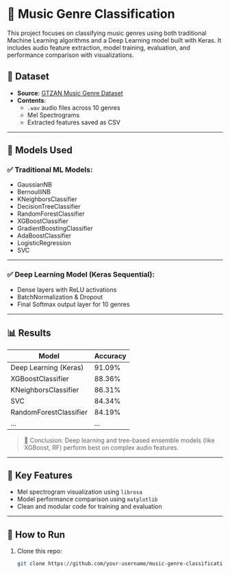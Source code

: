 # 🎵 Music Genre Classification

This project focuses on classifying music genres using both traditional Machine Learning algorithms and a Deep Learning model built with Keras. It includes audio feature extraction, model training, evaluation, and performance comparison with visualizations.

## 📁 Dataset

- **Source**: [GTZAN Music Genre Dataset](https://www.kaggle.com/datasets/andradaolteanu/gtzan-dataset-music-genre-classification)
- **Contents**:
  - `.wav` audio files across 10 genres
  - Mel Spectrograms
  - Extracted features saved as CSV
---
## 🧠 Models Used

### ✅ Traditional ML Models:
- GaussianNB
- BernoulliNB
- KNeighborsClassifier
- DecisionTreeClassifier
- RandomForestClassifier
- XGBoostClassifier
- GradientBoostingClassifier
- AdaBoostClassifier
- LogisticRegression
- SVC
---
### ✅ Deep Learning Model (Keras Sequential):
- Dense layers with ReLU activations
- BatchNormalization & Dropout
- Final Softmax output layer for 10 genres
---
## 📊 Results

| Model                   | Accuracy     |
|------------------------|--------------|
| Deep Learning (Keras)  | 91.09%       |
| XGBoostClassifier       | 88.36%       |
| KNeighborsClassifier    | 86.31%       |
| SVC                     | 84.34%       |
| RandomForestClassifier  | 84.19%       |
| ...                    | ...          |

> 📌 Conclusion: Deep learning and tree-based ensemble models (like XGBoost, RF) perform best on complex audio features.
---
## 📌 Key Features

- Mel spectrogram visualization using `librosa`
- Model performance comparison using `matplotlib`
- Clean and modular code for training and evaluation
---
## 🚀 How to Run

1. Clone this repo:
   ```bash
   git clone https://github.com/your-username/music-genre-classification.git
 

